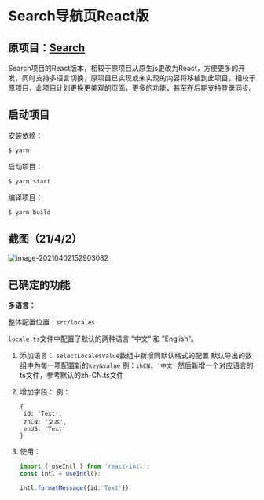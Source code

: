 # Search导航页React版

## **原项目：**[Search](https://github.com/virzs/Search)

Search项目的React版本，相较于原项目从原生js更改为React，方便更多的开发，同时支持多语言切换，原项目已实现或未实现的内容将移植到此项目。相较于原项目，此项目计划更换更美观的页面，更多的功能，甚至在后期支持登录同步。

## 启动项目

安装依赖：

```bash
$ yarn
```

启动项目：

```bash
$ yarn start
```

编译项目：

```bash
$ yarn build
```

## 截图（21/4/2）

![image-20210402152903082](http://imgs.virs.xyz/searchreact210402.png)

## 已确定的功能

**多语言：**

整体配置位置：`src/locales`

`locale.ts`文件中配置了默认的两种语言 ”中文“ 和 ”English“。

1. 添加语言：
   `selectLocalesValue`数组中新增同默认格式的配置
   默认导出的数组中为每一项配置新的`key&value`
   例：`zhCN: '中文'`
   然后新增一个对应语言的ts文件，参考默认的zh-CN.ts文件

2. 增加字段：
   例：

   ```
   {
   	id: 'Text',
   	zhCN: '文本',
   	enUS: 'Text'
   }
   ```

3. 使用：

   ```typescript
   import { useIntl } from 'react-intl';
   const intl = useIntl();
   
   intl.formatMessage({id:'Text'})
   ```

   

